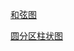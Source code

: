 

[和弦图](https://xiaoxiaohappy.github.io/d3js_example/Chord%20Diagram.html)




[圆分区柱状图](https://xiaoxiaohappy.github.io/d3js_example/Sunburst%20Partition/index.html)
